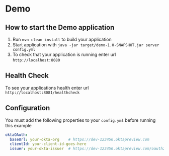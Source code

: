 # Demo

How to start the Demo application
---

1. Run `mvn clean install` to build your application
1. Start application with `java -jar target/demo-1.0-SNAPSHOT.jar server config.yml`
1. To check that your application is running enter url `http://localhost:8080`

Health Check
---

To see your applications health enter url `http://localhost:8081/healthcheck`


Configuration
---

You must add the following properties to your `config.yml` before running this example

```yaml
oktaOAuth:
  baseUrl: your-okta-org    # https://dev-123456.oktapreview.com
  clientId: your-client-id-goes-here
  issuer: your-okta-issuer  # https://dev-123456.oktapreview.com/oauth2/default
```